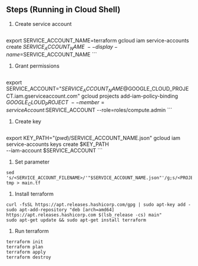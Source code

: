## Steps (Running in Cloud Shell)

1. Create service account

    ```
export SERVICE_ACCOUNT_NAME=terraform
gcloud iam service-accounts create $SERVICE_ACCOUNT_NAME \
    --display-name=$SERVICE_ACCOUNT_NAME
    ```

1. Grant permissions

    ```
export SERVICE_ACCOUNT="$SERVICE_ACCOUNT_NAME@$GOOGLE_CLOUD_PROJECT.iam.gserviceaccount.com"
gcloud projects add-iam-policy-binding $GOOGLE_CLOUD_PROJECT \
    --member=serviceAccount:$SERVICE_ACCOUNT --role=roles/compute.admin
    ```

1. Create key

    ```
export KEY_PATH="$(pwd)/$SERVICE_ACCOUNT_NAME.json"
gcloud iam service-accounts keys create $KEY_PATH \
    --iam-account $SERVICE_ACCOUNT
    ```

1. Set parameter

```
sed 's/<SERVICE_ACCOUNT_FILENAME>/'"$SERVICE_ACCOUNT_NAME.json"'/g;s/<PROJECT_ID>/'"$GOOGLE_CLOUD_PROJECT"'/g' tmp > main.tf
```

1. Install terraform

```
curl -fsSL https://apt.releases.hashicorp.com/gpg | sudo apt-key add -
sudo apt-add-repository "deb [arch=amd64] https://apt.releases.hashicorp.com $(lsb_release -cs) main"
sudo apt-get update && sudo apt-get install terraform
```

1. Run terraform

```
terraform init
terraform plan
terraform apply
terraform destroy
```
